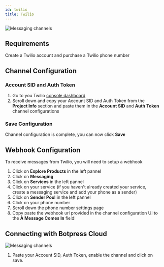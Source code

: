 ```yaml
---
id: twilio
title: Twilio
---
```


![Messaging channels](/img/docs/twilio-banner.png)

## Requirements

Create a Twilio account and purchase a Twilio phone number

## Channel Configuration

### Account SID and Auth Token

1. Go to you Twilio [console dashboard](https://console.twilio.com/?frameUrl=/console)
1. Scroll down and copy your Account SID and Auth Token from the **Project Info** section and paste them in the **Account SID** and **Auth Token** channel configurations

### Save Configuration

Channel configuration is complete, you can now click **Save**

## Webhook Configuration

To receive messages from Twilio, you will need to setup a webhook

1. Click on **Explore Products** in the left pannel
1. Click on **Messaging**
1. Click on **Services** in the left pannel
1. Click on your service (if you haven't already created your service, create a messaging service and add your phone as a sender)
1. Click on **Sender Pool** in the left pannel
1. Click on your phone number
1. Scroll down the phone number settings page
1. Copy paste the webhook url provided in the channel configuration UI to the **A Message Comes In** field


## Connecting with Botpress Cloud

![Messaging channels](/img/docs/twilio-config.png)

1. Paste your Account SID, Auth Token, enable the channel and click on save.
